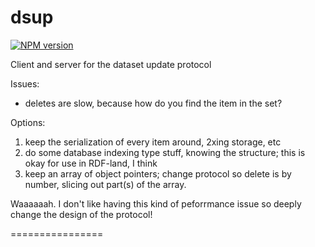 # dsup
[![NPM version][npm-image]][npm-url]

Client and server for the dataset update protocol

Issues:

* deletes are slow, because how do you find the item in the set?

Options:
1. keep the serialization of every item around, 2xing storage, etc
2. do some database indexing type stuff, knowing the structure; this is okay for use in RDF-land, I think
3. keep an array of object pointers; change protocol so delete is by number, slicing out part(s) of the array.

Waaaaaah.  I don't like having this kind of peforrmance issue so
deeply change the design of the protocol!

================

[npm-image]: https://img.shields.io/npm/v/dsup.svg?style=flat-square
[npm-url]: https://npmjs.org/package/dsup
